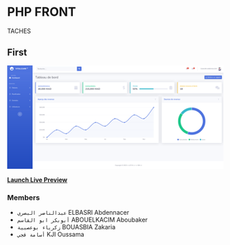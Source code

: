 # PHP FRONT

TACHES

## First

![PHP-FRONT Preview](/img/prj.png)

**[Launch Live Preview](https://php-front.nacer.ma/)**

### Members

* `عبدالناصر البصري` ELBASRI Abdennacer
* `أبوبكر ابو القاسم` ABOUELKACIM Aboubaker
* `زكرياء بوعصبية` BOUASBIA Zakaria
* `أسامة قجي` KJI Oussama

